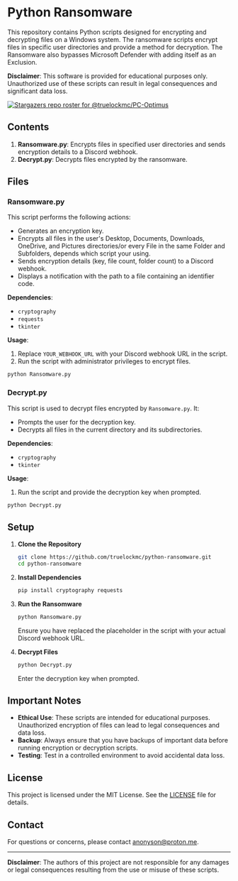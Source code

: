 # Python Ransomware

This repository contains Python scripts designed for encrypting and decrypting files on a Windows system. The ransomware scripts encrypt files in specific user directories and provide a method for decryption. The Ransomware also bypasses Microsoft Defender with adding itself as an Exclusion.

**Disclaimer**: This software is provided for educational purposes only. Unauthorized use of these scripts can result in legal consequences and significant data loss.

[![Stargazers repo roster for @truelockmc/PC-Optimus](https://reporoster.com/stars/dark/truelockmc/python-ransomware)](https://github.com/truelockmc/python-ransomware/stargazers)

## Contents

1. **Ransomware.py**: Encrypts files in specified user directories and sends encryption details to a Discord webhook.
2. **Decrypt.py**: Decrypts files encrypted by the ransomware.

## Files

### Ransomware.py

This script performs the following actions:
- Generates an encryption key.
- Encrypts all files in the user's Desktop, Documents, Downloads, OneDrive, and Pictures directories/or every File in the same Folder and Subfolders, depends which script your using.
- Sends encryption details (key, file count, folder count) to a Discord webhook.
- Displays a notification with the path to a file containing an identifier code.

**Dependencies**:
- `cryptography`
- `requests`
- `tkinter`

**Usage**:
1. Replace `YOUR_WEBHOOK_URL` with your Discord webhook URL in the script.
2. Run the script with administrator privileges to encrypt files.

```bash
python Ransomware.py
```

### Decrypt.py

This script is used to decrypt files encrypted by `Ransomware.py`. It:
- Prompts the user for the decryption key.
- Decrypts all files in the current directory and its subdirectories.

**Dependencies**:
- `cryptography`
- `tkinter`

**Usage**:
1. Run the script and provide the decryption key when prompted.

```bash
python Decrypt.py
```

## Setup

1. **Clone the Repository**

   ```bash
   git clone https://github.com/truelockmc/python-ransomware.git
   cd python-ransomware
   ```

2. **Install Dependencies**

   ```bash
   pip install cryptography requests
   ```

3. **Run the Ransomware**

   ```bash
   python Ransomware.py
   ```

   Ensure you have replaced the placeholder in the script with your actual Discord webhook URL.

4. **Decrypt Files**

   ```bash
   python Decrypt.py
   ```

   Enter the decryption key when prompted.

## Important Notes

- **Ethical Use**: These scripts are intended for educational purposes. Unauthorized encryption of files can lead to legal consequences and data loss.
- **Backup**: Always ensure that you have backups of important data before running encryption or decryption scripts.
- **Testing**: Test in a controlled environment to avoid accidental data loss.

## License

This project is licensed under the MIT License. See the [LICENSE](LICENSE) file for details.

## Contact

For questions or concerns, please contact [anonyson@proton.me](mailto:anonyson@proton.me).

---

**Disclaimer**: The authors of this project are not responsible for any damages or legal consequences resulting from the use or misuse of these scripts.

